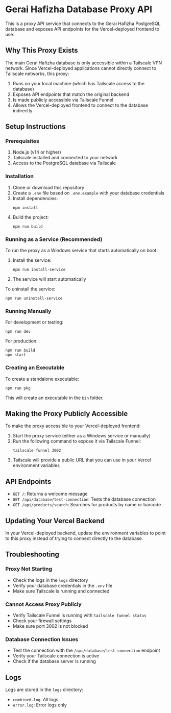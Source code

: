 # Gerai Hafizha Database Proxy API

This is a proxy API service that connects to the Gerai Hafizha PostgreSQL database and exposes API endpoints for the Vercel-deployed frontend to use.

## Why This Proxy Exists

The main Gerai Hafizha database is only accessible within a Tailscale VPN network. Since Vercel-deployed applications cannot directly connect to Tailscale networks, this proxy:

1. Runs on your local machine (which has Tailscale access to the database)
2. Exposes API endpoints that match the original backend
3. Is made publicly accessible via Tailscale Funnel
4. Allows the Vercel-deployed frontend to connect to the database indirectly

## Setup Instructions

### Prerequisites

1. Node.js (v14 or higher)
2. Tailscale installed and connected to your network
3. Access to the PostgreSQL database via Tailscale

### Installation

1. Clone or download this repository
2. Create a `.env` file based on `.env.example` with your database credentials
3. Install dependencies:
   ```
   npm install
   ```
4. Build the project:
   ```
   npm run build
   ```

### Running as a Service (Recommended)

To run the proxy as a Windows service that starts automatically on boot:

1. Install the service:
   ```
   npm run install-service
   ```
2. The service will start automatically

To uninstall the service:
```
npm run uninstall-service
```

### Running Manually

For development or testing:

```
npm run dev
```

For production:

```
npm run build
npm start
```

### Creating an Executable

To create a standalone executable:

```
npm run pkg
```

This will create an executable in the `bin` folder.

## Making the Proxy Publicly Accessible

To make the proxy accessible to your Vercel-deployed frontend:

1. Start the proxy service (either as a Windows service or manually)
2. Run the following command to expose it via Tailscale Funnel:
   ```
   tailscale funnel 3002
   ```
3. Tailscale will provide a public URL that you can use in your Vercel environment variables

## API Endpoints

- `GET /`: Returns a welcome message
- `GET /api/database/test-connection`: Tests the database connection
- `GET /api/products/search`: Searches for products by name or barcode

## Updating Your Vercel Backend

In your Vercel-deployed backend, update the environment variables to point to this proxy instead of trying to connect directly to the database.

## Troubleshooting

### Proxy Not Starting
- Check the logs in the `logs` directory
- Verify your database credentials in the `.env` file
- Make sure Tailscale is running and connected

### Cannot Access Proxy Publicly
- Verify Tailscale Funnel is running with `tailscale funnel status`
- Check your firewall settings
- Make sure port 3002 is not blocked

### Database Connection Issues
- Test the connection with the `/api/database/test-connection` endpoint
- Verify your Tailscale connection is active
- Check if the database server is running

## Logs

Logs are stored in the `logs` directory:
- `combined.log`: All logs
- `error.log`: Error logs only
